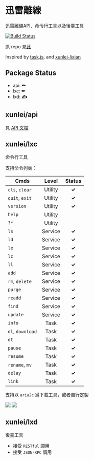 # 迅雷離線

迅雷離線API、命令行工具以及後臺工具

[![Build Status](https://travis-ci.org/matzoe/xunlei.png?branch=master)](https://travis-ci.org/matzoe/xunlei)

原 repo 見[此](https://github.com/zyxar/xltask)

Inspired by [task.js](http://cloud.vip.xunlei.com/190/js/task.js?269), and [xunlei-lixian](https://github.com/iambus/xunlei-lixian)

## Package Status

- api:  **✏**
- lxc:  **✏**
- lxd:  **✍**

## xunlei/api

見 [API 文檔](https://godoc.org/github.com/matzoe/xunlei/api)

## xunlei/lxc

命令行工具

支持命令列表：

| Cmds              | Level   | Status|
| ----------------- |:-------:|:-----:|
| `cls`, `clear`    | Utility | **✓** |
| `quit`, `exit`    | Utility | **✓** |
| `version`         | Utility | **✓** |
| `help`            | Utility |       |
| `?*`              | Utility |       |
| `ls`              | Service | **✓** |
| `ld`              | Service | **✓** |
| `le`              | Service | **✓** |
| `lc`              | Service | **✓** |
| `ll`              | Service | **✓** |
| `add`             | Service | **✓** |
| `rm`, `delete`    | Service | **✓** |
| `purge`           | Service | **✓** |
| `readd`           | Service | **✓** |
| `find`            | Service | **✓** |
| `update`          | Service | **✓** |
| `info`            | Task    | **✓** |
| `dl`, `download`  | Task    | **✓** |
| `dt`              | Task    | **✓** |
| `pause`           | Task    | **✓** |
| `resume`          | Task    | **✓** |
| `rename`, `mv`    | Task    | **✓** |
| `delay`           | Task    | **✓** |
| `link`            | Task    | **✓** |

支持以 `aria2c` 爲下載工具，或者自行定製

![](http://farm4.staticflickr.com/3697/10421561225_aa3ea3f4e5_c.jpg)
![](http://farm6.staticflickr.com/5530/10461504605_8dc2b2737b_c.jpg)

## xunlei/lxd

後臺工具

- 接受 `RESTful` 調用
- 接受 `JSON-RPC` 調用
